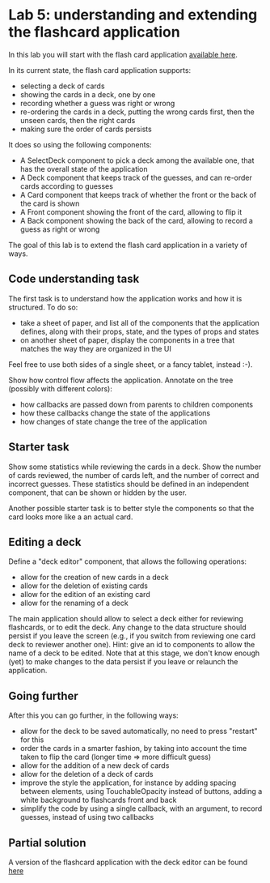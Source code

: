 # Lab 5: understanding and extending the flashcard application

In this lab you will start with the flash card application [available here](https://snack.expo.io/@rrobbes/flash-cards). 

In its current state, the flash card application supports:

- selecting a deck of cards
- showing the cards in a deck, one by one
- recording whether a guess was right or wrong
- re-ordering the cards in a deck, putting the wrong cards first, then the unseen cards, then the right cards
- making sure the order of cards persists

It does so using the following components:

- A SelectDeck component to pick a deck among the available one, that has the overall state of the application
- A Deck component that keeps track of the guesses, and can re-order cards according to guesses
- A Card component that keeps track of whether the front or the back of the card is shown
- A Front component showing the front of the card, allowing to flip it
- A Back component showing the back of the card, allowing to record a guess as right or wrong

The goal of this lab is to extend the flash card application in a variety of ways.

## Code understanding task

The first task is to understand how the application works and how it is structured. To do so:

- take a sheet of paper, and list all of the components that the application defines, along with their props, state, and the types of props and states
- on another sheet of paper, display the components in a tree that matches the way they are organized in the UI

Feel free to use both sides of a single sheet, or a fancy tablet, instead :-).

Show how control flow affects the application. Annotate on the tree (possibly with different colors):
- how callbacks are passed down from parents to children components
- how these callbacks change the state of the applications 
- how changes of state change the tree of the application

## Starter task

Show some statistics while reviewing the cards in a deck. Show the number of cards reviewed, the number of cards left, and the number of  correct and incorrect guesses. These statistics should be defined in an independent component, that can be shown or hidden by the user.

Another possible starter task is to better style the components so that the card looks more like a an actual card.

## Editing a deck

Define a "deck editor" component, that allows the following operations:

- allow for the creation of new cards in a deck
- allow for the deletion of existing cards
- allow for the edition of an existing card
- allow for the renaming of a deck

The main application should allow to select a deck either for reviewing flashcards, or to edit the deck. Any change to the data structure should persist if you leave the screen (e.g., if you switch from reviewing one card deck to reviewer another one). Hint: give an id to components to allow the name of a deck to be edited. Note that at this stage, we don't know enough (yet) to make changes to the data persist if you leave or relaunch the application.

## Going further
After this you can go further, in the following ways:

- allow for the deck to be saved automatically, no need to press "restart" for this
- order the cards in a smarter fashion, by taking into account the time taken to flip the card (longer time => more difficult guess)
- allow for the addition of a new deck of cards
- allow for the deletion of a deck of cards
- improve the style the application, for instance by adding spacing between elements, using TouchableOpacity instead of buttons, adding a white  background to flashcards front and back
- simplify the code by using a single callback, with an argument, to record guesses, instead of using two callbacks

## Partial solution

A version of the flashcard application with the deck editor can be found [here](https://snack.expo.io/@rrobbes/flash-card-with-editor)

